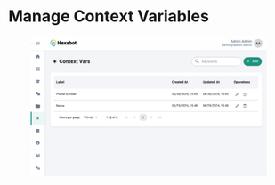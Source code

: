 # Manage Context Variables

<figure><img src="../.gitbook/assets/image.png" alt=""><figcaption></figcaption></figure>
